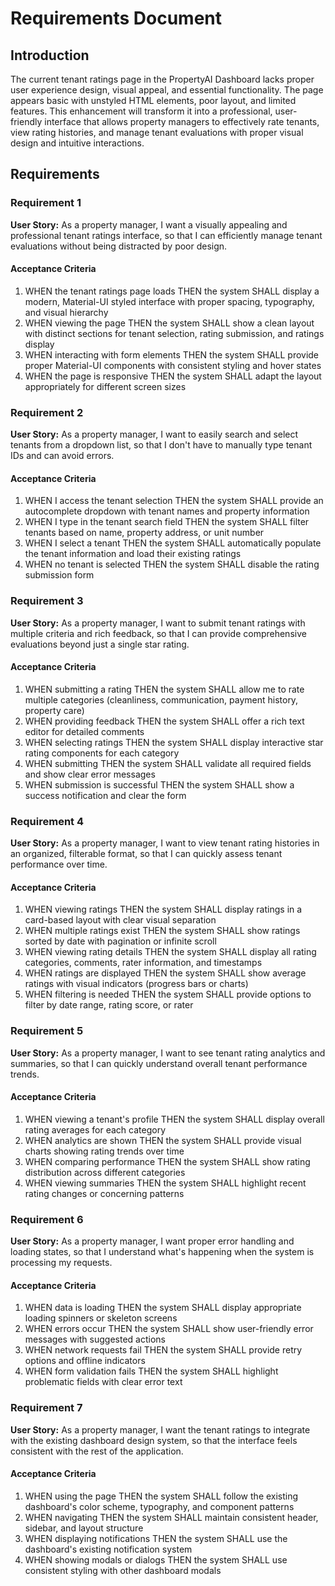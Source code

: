 # Requirements Document

## Introduction

The current tenant ratings page in the PropertyAI Dashboard lacks proper user experience design, visual appeal, and essential functionality. The page appears basic with unstyled HTML elements, poor layout, and limited features. This enhancement will transform it into a professional, user-friendly interface that allows property managers to effectively rate tenants, view rating histories, and manage tenant evaluations with proper visual design and intuitive interactions.

## Requirements

### Requirement 1

**User Story:** As a property manager, I want a visually appealing and professional tenant ratings interface, so that I can efficiently manage tenant evaluations without being distracted by poor design.

#### Acceptance Criteria

1. WHEN the tenant ratings page loads THEN the system SHALL display a modern, Material-UI styled interface with proper spacing, typography, and visual hierarchy
2. WHEN viewing the page THEN the system SHALL show a clean layout with distinct sections for tenant selection, rating submission, and ratings display
3. WHEN interacting with form elements THEN the system SHALL provide proper Material-UI components with consistent styling and hover states
4. WHEN the page is responsive THEN the system SHALL adapt the layout appropriately for different screen sizes

### Requirement 2

**User Story:** As a property manager, I want to easily search and select tenants from a dropdown list, so that I don't have to manually type tenant IDs and can avoid errors.

#### Acceptance Criteria

1. WHEN I access the tenant selection THEN the system SHALL provide an autocomplete dropdown with tenant names and property information
2. WHEN I type in the tenant search field THEN the system SHALL filter tenants based on name, property address, or unit number
3. WHEN I select a tenant THEN the system SHALL automatically populate the tenant information and load their existing ratings
4. WHEN no tenant is selected THEN the system SHALL disable the rating submission form

### Requirement 3

**User Story:** As a property manager, I want to submit tenant ratings with multiple criteria and rich feedback, so that I can provide comprehensive evaluations beyond just a single star rating.

#### Acceptance Criteria

1. WHEN submitting a rating THEN the system SHALL allow me to rate multiple categories (cleanliness, communication, payment history, property care)
2. WHEN providing feedback THEN the system SHALL offer a rich text editor for detailed comments
3. WHEN selecting ratings THEN the system SHALL display interactive star rating components for each category
4. WHEN submitting THEN the system SHALL validate all required fields and show clear error messages
5. WHEN submission is successful THEN the system SHALL show a success notification and clear the form

### Requirement 4

**User Story:** As a property manager, I want to view tenant rating histories in an organized, filterable format, so that I can quickly assess tenant performance over time.

#### Acceptance Criteria

1. WHEN viewing ratings THEN the system SHALL display ratings in a card-based layout with clear visual separation
2. WHEN multiple ratings exist THEN the system SHALL show ratings sorted by date with pagination or infinite scroll
3. WHEN viewing rating details THEN the system SHALL display all rating categories, comments, rater information, and timestamps
4. WHEN ratings are displayed THEN the system SHALL show average ratings with visual indicators (progress bars or charts)
5. WHEN filtering is needed THEN the system SHALL provide options to filter by date range, rating score, or rater

### Requirement 5

**User Story:** As a property manager, I want to see tenant rating analytics and summaries, so that I can quickly understand overall tenant performance trends.

#### Acceptance Criteria

1. WHEN viewing a tenant's profile THEN the system SHALL display overall rating averages for each category
2. WHEN analytics are shown THEN the system SHALL provide visual charts showing rating trends over time
3. WHEN comparing performance THEN the system SHALL show rating distribution across different categories
4. WHEN viewing summaries THEN the system SHALL highlight recent rating changes or concerning patterns

### Requirement 6

**User Story:** As a property manager, I want proper error handling and loading states, so that I understand what's happening when the system is processing my requests.

#### Acceptance Criteria

1. WHEN data is loading THEN the system SHALL display appropriate loading spinners or skeleton screens
2. WHEN errors occur THEN the system SHALL show user-friendly error messages with suggested actions
3. WHEN network requests fail THEN the system SHALL provide retry options and offline indicators
4. WHEN form validation fails THEN the system SHALL highlight problematic fields with clear error text

### Requirement 7

**User Story:** As a property manager, I want the tenant ratings to integrate with the existing dashboard design system, so that the interface feels consistent with the rest of the application.

#### Acceptance Criteria

1. WHEN using the page THEN the system SHALL follow the existing dashboard's color scheme, typography, and component patterns
2. WHEN navigating THEN the system SHALL maintain consistent header, sidebar, and layout structure
3. WHEN displaying notifications THEN the system SHALL use the dashboard's existing notification system
4. WHEN showing modals or dialogs THEN the system SHALL use consistent styling with other dashboard modals